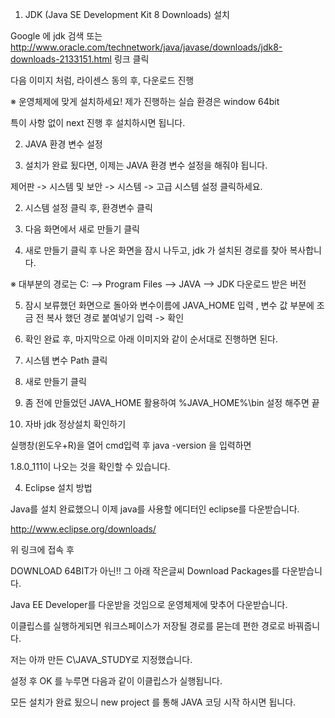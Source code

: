 
1. JDK (Java SE Development Kit 8 Downloads) 설치



Google 에 jdk 검색 또는 http://www.oracle.com/technetwork/java/javase/downloads/jdk8-downloads-2133151.html 링크 클릭



다음 이미지 처럼, 라이센스 동의 후, 다운로드 진행 



※ 운영체제에 맞게 설치하세요! 제가 진행하는 실습 환경은 window 64bit 









특이 사항 없이 next 진행 후 설치하시면 됩니다. 





2. JAVA 환경 변수 설정 



1. 설치가 완료 됬다면, 이제는 JAVA 환경 변수 설정을 해줘야 됩니다. 



제어판 -> 시스템 및 보안 -> 시스템 -> 고급 시스템 설정 클릭하세요.







2. 시스템 설정 클릭 후, 환경변수 클릭 









3. 다음 화면에서 새로 만들기 클릭 









4. 새로 만들기 클릭 후 나온 화면을 잠시 나두고, jdk 가 설치된 경로를 찾아 복사합니다. 

※ 대부분의 경로는 C: --> Program Files --> JAVA --> JDK 다운로드 받은 버전 











5. 잠시 보류했던 화면으로 돌아와 변수이름에  JAVA_HOME 입력 , 변수 값 부분에 조금 전 복사 했던 경로 붙여넣기 입력 -> 확인 







6. 확인 완료 후, 마지막으로 아래 이미지와 같이 순서대로 진행하면 된다.



1. 시스템 변수 Path 클릭 

2. 새로 만들기 클릭

3. 좀 전에 만들었던 JAVA_HOME 활용하여 %JAVA_HOME%\bin 설정 해주면 끝









3. 자바 jdk 정상설치 확인하기



실행창(윈도우+R)을 열어 cmd입력 후 java -version 을 입력하면 

1.8.0_111이 나오는 것을 확인할 수 있습니다.











4. Eclipse 설치 방법 



Java를 설치 완료했으니 이제 java를 사용할 에디터인 eclipse를 다운받습니다.

 

http://www.eclipse.org/downloads/

 

위 링크에 접속 후

 



 

 

DOWNLOAD 64BIT가 아닌!! 그 아래 작은글씨 Download Packages를 다운받습니다.

 

 



 

Java EE Developer를 다운받을 것임으로 운영체제에 맞추어 다운받습니다.

 

 

 



 

이클립스를 실행하게되면 워크스페이스가 저장될 경로를 묻는데 편한 경로로 바꿔줍니다.

저는 아까 만든 C\JAVA_STUDY로 지정했습니다.

설정 후 OK 를 누루면 다음과 같이 이클립스가 실행됩니다.







모든 설치가 완료 됬으니 new project 를 통해 JAVA 코딩 시작 하시면 됩니다.


